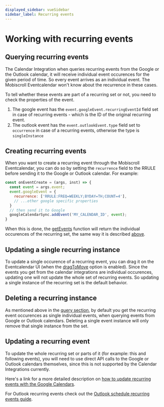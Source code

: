 ```yaml
---
displayed_sidebar: vueSidebar
sidebar_label: Recurring events
---
```



# Working with recurring events

## Querying recurring events

The Calendar Integration when queries recurring events from the Google or the Outlook calendar, it will receive individual event occurences for the given period of time. So every event arrives as an individual event. The Mobiscroll Eventcalendar won't know about the recurrence in these cases.

To tell whether these events are part of a recurring set or not, you need to check the properties of the event.

1. The google event has the `event.googleEvent.recurringEventId` field set in case of recurring events - which is the ID of the original recurring event.
2. The outlook event has the `event.outlookEvent.type` field set to `occurrence` in case of a recurring events, otherwise the type is `singleInstance`

## Creating recurring events

When you want to create a recurring event through the Mobiscroll Eventcalendar, you can do so by setting the `recurrence` field to the RRULE before sending it to the Google or Outlook calendar. For example:

```js title="Create a recurring event in a Google calendar"
const onEventCreate = (args, inst) => {
  const event = args.event;
  event.googleEvent = {
    recurrence: ['RRULE:FREQ=WEEKLY;BYDAY=TH;COUNT=4'],
    // ...other google specific properties
  }
  // then send it to Google
  googleCalendarSync.addEvent('MY_CALENDAR_ID', event);
}
```

When this is done, the [getEvents](./calendar-integrations.md#method-google-getEvents) function will return the individual occurences of the recurring set, the same way it is described [above](#querying-recurring-events).

## Updating a single recurring instance

To update a single occurence of a recurring event, you can drag it on the Eventcalendar UI (when the [dragToMove](../api#opt-dragToMove) option is enabled). Since the events you get from the calendar integrations are individual occurences, updating one will not update the whole set of recurring events. So updating a single instance of the recurring set is the default behavior.

## Deleting a recurring instance

As mentioned above in the [query section](#querying-recurring-events), by default you get the recurring event occurences as single individual events, when querying events from Google or Outlook calendars. Deleting a single event instance will only remove that single instance from the set.

## Updating a recurring event

To update the whole recurring set or parts of it (for example: this and following events), you will need to use direct API calls to the Google or Outlook calendars themselves, since this is not supported by the Calendar Integrations currently.

Here's a link for a more detailed description on [how to update recurring events with the Google Calendars](https://developers.google.com/calendar/api/guides/recurringevents).

For Outlook recurring events check out the [Outlook schedule recurring events guide](https://learn.microsoft.com/en-us/graph/outlook-schedule-recurring-events).